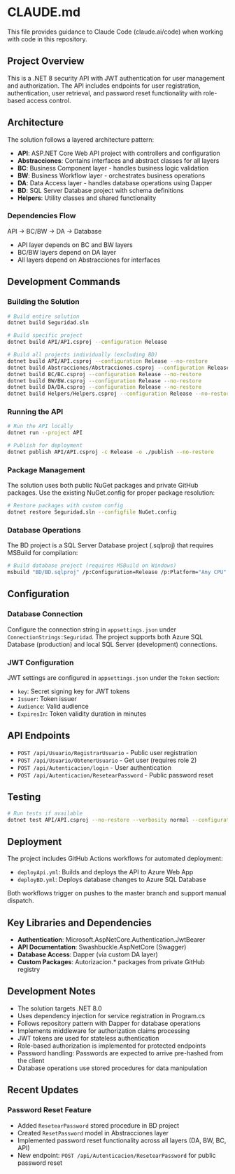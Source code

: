 # CLAUDE.md

This file provides guidance to Claude Code (claude.ai/code) when working with code in this repository.

## Project Overview

This is a .NET 8 security API with JWT authentication for user management and authorization. The API includes endpoints for user registration, authentication, user retrieval, and password reset functionality with role-based access control.

## Architecture

The solution follows a layered architecture pattern:

- **API**: ASP.NET Core Web API project with controllers and configuration
- **Abstracciones**: Contains interfaces and abstract classes for all layers
- **BC**: Business Component layer - handles business logic validation
- **BW**: Business Workflow layer - orchestrates business operations
- **DA**: Data Access layer - handles database operations using Dapper
- **BD**: SQL Server Database project with schema definitions
- **Helpers**: Utility classes and shared functionality

### Dependencies Flow
API → BC/BW → DA → Database
- API layer depends on BC and BW layers
- BC/BW layers depend on DA layer
- All layers depend on Abstracciones for interfaces

## Development Commands

### Building the Solution
```bash
# Build entire solution
dotnet build Seguridad.sln

# Build specific project
dotnet build API/API.csproj --configuration Release

# Build all projects individually (excluding BD)
dotnet build API/API.csproj --configuration Release --no-restore
dotnet build Abstracciones/Abstracciones.csproj --configuration Release --no-restore
dotnet build BC/BC.csproj --configuration Release --no-restore
dotnet build BW/BW.csproj --configuration Release --no-restore
dotnet build DA/DA.csproj --configuration Release --no-restore
dotnet build Helpers/Helpers.csproj --configuration Release --no-restore
```

### Running the API
```bash
# Run the API locally
dotnet run --project API

# Publish for deployment
dotnet publish API/API.csproj -c Release -o ./publish --no-restore
```

### Package Management
The solution uses both public NuGet packages and private GitHub packages. Use the existing NuGet.config for proper package resolution:

```bash
# Restore packages with custom config
dotnet restore Seguridad.sln --configfile NuGet.config
```

### Database Operations
The BD project is a SQL Server Database project (.sqlproj) that requires MSBuild for compilation:

```bash
# Build database project (requires MSBuild on Windows)
msbuild "BD/BD.sqlproj" /p:Configuration=Release /p:Platform="Any CPU" /p:OutputPath="./bin/Release/"
```

## Configuration

### Database Connection
Configure the connection string in `appsettings.json` under `ConnectionStrings:Seguridad`. The project supports both Azure SQL Database (production) and local SQL Server (development) connections.

### JWT Configuration
JWT settings are configured in `appsettings.json` under the `Token` section:
- `key`: Secret signing key for JWT tokens
- `Issuer`: Token issuer
- `Audience`: Valid audience
- `ExpiresIn`: Token validity duration in minutes

## API Endpoints

- `POST /api/Usuario/RegistrarUsuario` - Public user registration
- `POST /api/Usuario/ObtenerUsuario` - Get user (requires role 2)
- `POST /api/Autenticacion/login` - User authentication
- `POST /api/Autenticacion/ResetearPassword` - Public password reset

## Testing

```bash
# Run tests if available
dotnet test API/API.csproj --no-restore --verbosity normal --configuration Release
```

## Deployment

The project includes GitHub Actions workflows for automated deployment:
- `deployApi.yml`: Builds and deploys the API to Azure Web App
- `deployBD.yml`: Deploys database changes to Azure SQL Database

Both workflows trigger on pushes to the master branch and support manual dispatch.

## Key Libraries and Dependencies

- **Authentication**: Microsoft.AspNetCore.Authentication.JwtBearer
- **API Documentation**: Swashbuckle.AspNetCore (Swagger)
- **Database Access**: Dapper (via custom DA layer)
- **Custom Packages**: Autorizacion.* packages from private GitHub registry

## Development Notes

- The solution targets .NET 8.0
- Uses dependency injection for service registration in Program.cs
- Follows repository pattern with Dapper for database operations
- Implements middleware for authorization claims processing
- JWT tokens are used for stateless authentication
- Role-based authorization is implemented for protected endpoints
- Password handling: Passwords are expected to arrive pre-hashed from the client
- Database operations use stored procedures for data manipulation

## Recent Updates

### Password Reset Feature
- Added `ResetearPassword` stored procedure in BD project
- Created `ResetPassword` model in Abstracciones layer
- Implemented password reset functionality across all layers (DA, BW, BC, API)
- New endpoint: `POST /api/Autenticacion/ResetearPassword` for public password reset